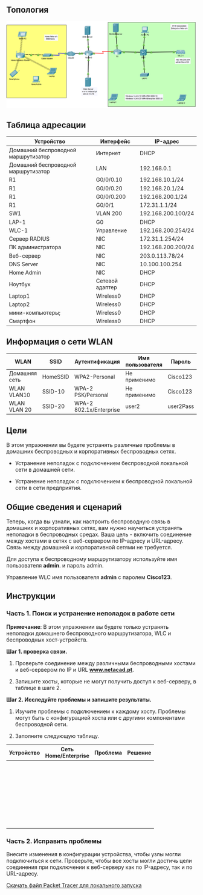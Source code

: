 ## Топология

![](./assets/topology.png)

## Таблица адресации

| Устройство                          | Интерфейс       | IP-адрес           |
|-------------------------------------|-----------------|--------------------|
| Домашний беспроводной маршрутизатор | Интернет        | DHCP               |
| Домашний беспроводной маршрутизатор | LAN             | 192.168.0.1        |
| R1                                  | G0/0/0.10       | 192.168.10.1/24    |
| R1                                  | G0/0/0.20       | 192.168.20.1/24    |
| R1                                  | G0/0/0.200      | 192.168.200.1/24   |
| R1                                  | G0/0/1          | 172.31.1.1/24      |
| SW1                                 | VLAN 200        | 192.168.200.100/24 |
| LAP-1                               | G0              | DHCP               |
| WLC-1                               | Управление      | 192.168.200.254/24 |
| Сервер RADIUS                       | NIC             | 172.31.1.254/24    |
| ПК администратора                   | NIC             | 192.168.200.200/24 |
| Веб-сервер                          | NIC             | 203.0.113.78/24    |
| DNS Server                          | NIC             | 10.100.100.254     |
| Home Admin                          | NIC             | DHCP               |
| Ноутбук                             | Сетевой адаптер | DHCP               |
| Laptop1                             | Wireless0       | DHCP               |
| Laptop2                             | Wireless0       | DHCP               |
| мини-компьютеры;                    | Wireless0       | DHCP               |
| Смартфон                            | Wireless0       | DHCP               |

## Информация о сети WLAN

| WLAN          | SSID     | Аутентификация          | Имя пользователя | Пароль    |
|---------------|----------|-------------------------|------------------|-----------|
| Домашняя сеть | HomeSSID | WPA2-Personal           | Не применимо     | Cisco123  |
| WLAN VLAN10   | SSID-10  | WPA-2 PSK/Personal      | Не применимо     | Cisco123  |
| WLAN VLAN 20  | SSID-20  | WPA-2 802.1x/Enterprise | user2            | user2Pass |

## Цели

В этом упражнении вы будете устранять различные проблемы в домашних беспроводных и корпоративных беспроводных сетях.

-   Устранение неполадок с подключением беспроводной локальной сети в домашней сети.

-   Устранение неполадок с подключением к беспроводной локальной сети в сети предприятия.

## Общие сведения и сценарий

Теперь, когда вы узнали, как настроить беспроводную связь в домашних и корпоративных сетях, вам нужно научиться устранять неполадки в беспроводных средах. Ваша цель - включить соединение между хостами в сетях с веб-сервером по IP-адресу и URL-адресу. Связь между домашней и корпоративной сетями не требуется.

Для доступа к беспроводному маршрутизатору используйте имя пользователя **admin**. и пароль admin.

Управление WLC имя пользователя **admin** с паролем **Cisco123**.

## Инструкции

### Часть 1. Поиск и устранение неполадок в работе сети

**Примечание**: В этом упражнении вы будете только устранять неполадки домашнего беспроводного маршрутизатора, WLC и беспроводных хост-устройств.

**Шаг 1. проверка связи.**

1.  Проверьте соединение между различными беспроводными хостами и веб-сервером по IP и URL **www.netacad.pt**.

2.  Запишите хосты, которые не могут получить доступ к веб-серверу, в таблице в шаге 2.

**Шаг 2. Исследуйте проблемы и запишите результаты.**

1.  Изучите проблемы с подключением к каждому хосту. Проблемы могут быть с конфигурацией хоста или с другими компонентами беспроводной сети.

2.  Заполните следующую таблицу.

| Устройство | Сеть<br>Home/Enterprise | Проблема | Решение |
|---|---|---|---|
| &nbsp; |  |  |  |
| &nbsp; |  |  |  |
| &nbsp; |  |  |  |
| &nbsp; |  |  |  |
| &nbsp; |  |  |  |
| &nbsp; |  |  |  |
| &nbsp; |  |  |  |
| &nbsp; |  |  |  |

### Часть 2. Исправить проблемы

Внесите изменения в конфигурации устройства, чтобы узлы могли подключиться к сети. Проверьте, чтобы все хосты могли достичь цели соединения при подключении к веб-серверу как по IP-адресу, так и по URL-адресу.

[Скачать файл Packet Tracer для локального запуска](./assets/13.4.5-packet-tracer---troubleshoot-wlan-issues_ru-RU.pka)

